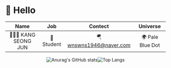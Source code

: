 # 🌅 Hello  

<div align="center"> 
 
| Name | Job | Contect | Universe |  
|:---:|:---:|:---:|:---:|
🙅🏻‍♂️ KANG SEONG JUN|🌱Student|🪂wnswns1946@naver.com|🌍 Pale Blue Dot| 

![Anurag's GitHub stats](https://github-readme-stats-sigma-five.vercel.app/api?username=lala-david&show_icons=true&theme=vue)![Top Langs](https://github-readme-stats-sigma-five.vercel.app/api/top-langs/?username=lala-david&layout=compact&theme=vue)
 
</div>
 
